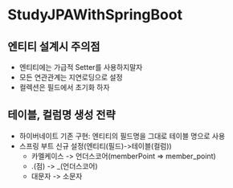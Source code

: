 # StudyJPAWithSpringBoot

## 엔티티 설계시 주의점
* 엔티티에는 가급적 Setter를 사용하지말자
* 모든 연관관계는 지연로딩으로 설정
* 컬렉션은 필드에서 초기화 하자

## 테이블, 컬럼명 생성 전략
* 하이버네이트 기존 구현: 엔티티의 필드명을 그대로 테이블 명으로 사용
* 스프링 부트 신규 설정(엔티티(필드)->테이블(컬럼))
  * 카멜케이스 -> 언더스코어(memberPoint => member_point)
  * .(점) -> _(언더스코어)
  * 대문자 -> 소문자
